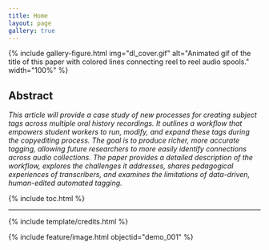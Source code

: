 ```yaml
---
title: Home
layout: page
gallery: true
---
```


{% include gallery-figure.html img="dl_cover.gif" alt="Animated gif of the title of this paper with colored lines connecting reel to reel audio spools." width="100%" %}

## Abstract

_This article will provide a case study of new processes for creating subject tags across multiple oral history recordings. It outlines a workflow that empowers student workers to run, modify, and expand these tags during the copyediting process. The goal is to produce richer, more accurate tagging, allowing future researchers to more easily identify connections across audio collections. The paper provides a detailed description of the workflow, explores the challenges it addresses, shares pedagogical experiences of transcribers, and examines the limitations of data-driven, human-edited automated tagging._

{% include toc.html %}

------

{% include template/credits.html %}

{% include feature/image.html objectid="demo_001" %}
